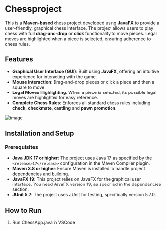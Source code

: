 
# **Chessproject**

This is a **Maven-based** chess project developed using **JavaFX** to provide a user-friendly, graphical chess interface. The project allows users to play chess with full **drag-and-drop** or **click** functionality to move pieces. Legal moves are highlighted when a piece is selected, ensuring adherence to chess rules.

## **Features**

- **Graphical User Interface (GUI)**: Built using **JavaFX**, offering an intuitive experience for interacting with the game.
- **Mouse Interaction**: Drag-and-drop pieces or click a piece and then a square to move.
- **Legal Moves Highlighting**: When a piece is selected, its possible legal moves are highlighted for easy reference.
- **Complete Chess Rules**: Enforces all standard chess rules including **check**, **checkmate**, **castling** and **pawn promotion**.

 ![image](https://github.com/user-attachments/assets/b89262aa-5985-4f14-a697-856c60209ca7)


## **Installation and Setup**

### **Prerequisites**

- **Java JDK 17 or higher**: The project uses Java 17, as specified by the `<release>17</release>` configuration in the Maven Compiler plugin.
- **Maven 3.8 or higher**: Ensure Maven is installed to handle project dependencies and building.
- **JavaFX 19**: This project relies on JavaFX for the graphical user interface. You need JavaFX version 19, as specified in the dependencies section.
- **JUnit 5.7**: The project uses JUnit for testing, specifically version 5.7.0.

## **How to Run**

1. Run ChessApp.java in VSCode
